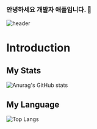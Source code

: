 ### 안녕하세요 개발자 애플입니다. 👋
![header](https://capsule-render.vercel.app/api?type=waving&color=gradient&height=200&section=header&text=Developer%20Apple&fontSize=70&animation=twinkling&fontAlignY=35&fontColor=FFFFFF)

# Introduction
## My Stats
![Anurag's GitHub stats](https://github-readme-stats.vercel.app/api?username=Jodongjin&show_icons=true&theme=radical)

## My Language
![Top Langs](https://github-readme-stats.vercel.app/api/top-langs/?username=Jodongjin&langs_count=10&layout=compact&theme=dark)
